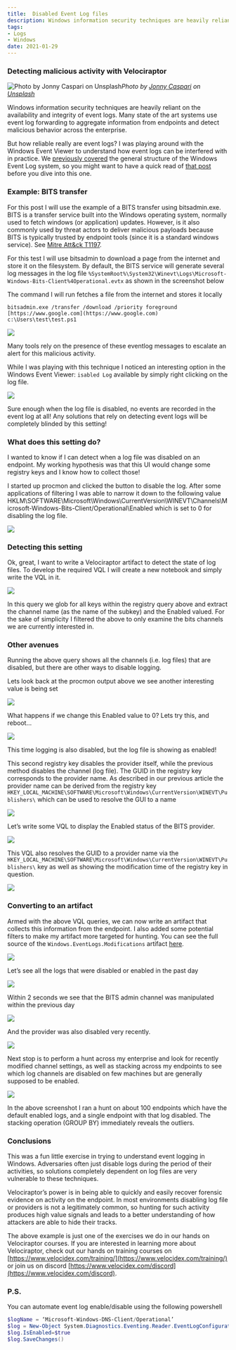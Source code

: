 ```yaml
---
title:  Disabled Event Log files
description: Windows information security techniques are heavily reliant on the availability and integrity of event logs. Many state of the art systems use event log forwarding to aggregate information from endpoints and detect malicious behavior across the enterprise. Did you know that logs can be trivially disabled? Learn how Velociraptor can help...
tags:
- Logs
- Windows
date: 2021-01-29
---
```


### Detecting malicious activity with Velociraptor

![Photo by [Jonny Caspari](https://unsplash.com/@jonnysplsh?utm_source=medium&utm_medium=referral) on [Unsplash](https://unsplash.com?utm_source=medium&utm_medium=referral)](https://cdn-images-1.medium.com/max/11520/0*8Z6QxIV2lCx4PYPT)*Photo by [Jonny Caspari](https://unsplash.com/@jonnysplsh?utm_source=medium&utm_medium=referral) on [Unsplash](https://unsplash.com?utm_source=medium&utm_medium=referral)*

Windows information security techniques are heavily reliant on the availability and integrity of event logs. Many state of the art systems use event log forwarding to aggregate information from endpoints and detect malicious behavior across the enterprise.

But how reliable really are event logs? I was playing around with the Windows Event Viewer to understand how event logs can be interfered with in practice. We [previously covered](https://medium.com/velociraptor-ir/windows-event-logs-d8d8e615c9ca) the general structure of the Windows Event Log system, so you might want to have a quick read of [that post](https://medium.com/velociraptor-ir/windows-event-logs-d8d8e615c9ca) before you dive into this one.

### Example: BITS transfer

For this post I will use the example of a BITS transfer using bitsadmin.exe. BITS is a transfer service built into the Windows operating system, normally used to fetch windows (or application) updates. However, is it also commonly used by threat actors to deliver malicious payloads because BITS is typically trusted by endpoint tools (since it is a standard windows service). See [Mitre Att&ck T1197](https://attack.mitre.org/techniques/T1197/).

For this test I will use bitsadmin to download a page from the internet and store it on the filesystem. By default, the BITS service will generate several log messages in the log file `%SystemRoot%\System32\Winevt\Logs\Microsoft-Windows-Bits-Client%4Operational.evtx` as shown in the screenshot below

The command I will run fetches a file from the internet and stores it locally

```shell
bitsadmin.exe /transfer /download /priority foreground [https://www.google.com](https://www.google.com) c:\Users\test\test.ps1
```

![](../../img/1o74NoHxr20avTkbAplRlHQ.png)

Many tools rely on the presence of these eventlog messages to escalate an alert for this malicious activity.

While I was playing with this technique I noticed an interesting option in the Windows Event Viewer: `isabled Log` available by simply right clicking on the log file.

![](../../img/1oOg5MAjs9uLe6SoqcRhBGg.png)

Sure enough when the log file is disabled, no events are recorded in the event log at all! Any solutions that rely on detecting event logs will be completely blinded by this setting!

### What does this setting do?

I wanted to know if I can detect when a log file was disabled on an endpoint. My working hypothesis was that this UI would change some registry keys and I know how to collect those!

I started up procmon and clicked the button to disable the log. After some applications of filtering I was able to narrow it down to the following value HKLM\SOFTWARE\Microsoft\Windows\CurrentVersion\WINEVT\Channels\Microsoft-Windows-Bits-Client/Operational\Enabled which is set to 0 for disabling the log file.

![](../../img/12sb1bdsZuU3ghB9CTWVAZQ.png)

### Detecting this setting

Ok, great, I want to write a Velociraptor artifact to detect the state of log files. To develop the required VQL I will create a new notebook and simply write the VQL in it.

![](../../img/1qh7B-LH8fyaxXauzuqI0dw.png)

In this query we glob for all keys within the registry query above and extract the channel name (as the name of the subkey) and the Enabled valued. For the sake of simplicity I filtered the above to only examine the bits channels we are currently interested in.

### Other avenues

Running the above query shows all the channels (i.e. log files) that are disabled, but there are other ways to disable logging.

Lets look back at the procmon output above we see another interesting value is being set

![](../../img/1WJRSRw7s8d_gSVwaRZ8p8w.png)

What happens if we change this Enabled value to 0? Lets try this, and reboot…

![](../../img/1g-lvFbFw2yO_c8DqOvEvjQ.png)

This time logging is also disabled, but the log file is showing as enabled!

This second registry key disables the provider itself, while the previous method disables the channel (log file). The GUID in the registry key corresponds to the provider name. As described in our previous article the provider name can be derived from the registry key `HKEY_LOCAL_MACHINE\SOFTWARE\Microsoft\Windows\CurrentVersion\WINEVT\Publishers\` which can be used to resolve the GUI to a name

![](../../img/1bgC3WMCTWXcFxudRwqFxhQ.png)

Let’s write some VQL to display the Enabled status of the BITS provider.

![](../../img/1WUWEOGrqJyO7sRYoYFrZtA.png)

This VQL also resolves the GUID to a provider name via the `HKEY_LOCAL_MACHINE\SOFTWARE\Microsoft\Windows\CurrentVersion\WINEVT\Publishers\` key as well as showing the modification time of the registry key in question.

![](../../img/1UMnEn1TwNkXMpFW0NZqNww.png)

### Converting to an artifact

Armed with the above VQL queries, we can now write an artifact that collects this information from the endpoint. I also added some potential filters to make my artifact more targeted for hunting. You can see the full source of the `Windows.EventLogs.Modifications` artifact [here](https://github.com/Velocidex/velociraptor/blob/master/artifacts/definitions/Windows/EventLogs/Modifications.yaml).

![](../../img/1qjwC5Ct0Y9udkI0QwPRUUg.png)

Let’s see all the logs that were disabled or enabled in the past day

![](../../img/1lfyqJjJym9MFUa0xDDfnsw.png)

Within 2 seconds we see that the BITS admin channel was manipulated within the previous day

![](../../img/1Kk0EeHBU1e1AaofCPf6PQQ.png)

And the provider was also disabled very recently.

![](../../img/17IoSXoPVQYO0G3ZAKT5Ltg.png)

Next stop is to perform a hunt across my enterprise and look for recently modified channel settings, as well as stacking across my endpoints to see which log channels are disabled on few machines but are generally supposed to be enabled.

![](../../img/1tcJ3Y2gO3ILG1FtpMghThg.png)

In the above screenshot I ran a hunt on about 100 endpoints which have the default enabled logs, and a single endpoint with that log disabled. The stacking operation (GROUP BY) immediately reveals the outliers.

### Conclusions

This was a fun little exercise in trying to understand event logging in Windows. Adversaries often just disable logs during the period of their activities, so solutions completely dependent on log files are very vulnerable to these techniques.

Velociraptor’s power is in being able to quickly and easily recover forensic evidence on activity on the endpoint. In most environments disabling log file or providers is not a legitimately common, so hunting for such activity produces high value signals and leads to a better understanding of how attackers are able to hide their tracks.

The above example is just one of the exercises we do in our hands on Velociraptor courses. If you are interested in learning more about Velociraptor, check out our hands on training courses on [https://www.velocidex.com/training/](https://www.velocidex.com/training/) or join us on discord [https://www.velocidex.com/discord](https://www.velocidex.com/discord).

### P.S.

You can automate event log enable/disable using the following powershell

```powershell
$logName = ‘Microsoft-Windows-DNS-Client/Operational’
$log = New-Object System.Diagnostics.Eventing.Reader.EventLogConfiguration $logName
$log.IsEnabled=$true
$log.SaveChanges()
```
